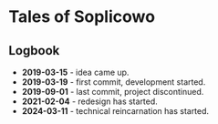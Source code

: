# Tales of Soplicowo

## Logbook

- **2019-03-15** - idea came up.
- **2019-03-19** - first commit, development started.
- **2019-09-01** - last commit, project discontinued.
- **2021-02-04** - redesign has started.
- **2024-03-11** - technical reincarnation has started.
